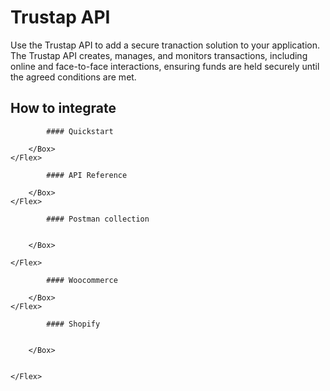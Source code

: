
# Trustap API

Use the Trustap API to add a secure tranaction solution to your application.  The Trustap API creates, manages, and monitors transactions, including online and face-to-face interactions, ensuring funds are held securely until the agreed conditions are met.

## How to integrate

<Grid cols="2" gap="3">
    <Card href="/docs/intro/quickstart.md">
    <Flex justify="between" gap="2" height="full" dir="column">
        <Box>
            <Icon set="lucide" name="book-marked" variant="boxed" color size="xl" />

            #### Quickstart

        </Box>
    </Flex>
  </Card>
  <Card href="/api">
    <Flex justify="between" gap="2" height="full" dir="column">
        <Box>
            <Icon set="lucide" name="book-marked" variant="boxed" color size="xl" />

            #### API Reference

        </Box>
    </Flex>
  </Card>

  <Card href="https://www.postman.com">
    <Flex justify="between" gap="2" height="full" dir="column">
        <Box>
            <Icon set="lucide" name="mail" variant="boxed" color size="xl" />

            #### Postman collection

         
        </Box>

    </Flex>
  </Card>

  <Card href="https://www.stage.trustap.com/woocommerce">
    <Flex justify="between" gap="2" height="full" dir="column">
        <Box>
            <Icon set="devicon" name="woocommerce" variant="boxed" color size="xl" />

            #### Woocommerce
            
        </Box>
    </Flex>
  </Card>

  <Card href="https://www.shopify.com/">
    <Flex justify="between" gap="2" height="full" dir="column">
        <Box>
            <Icon set="lucide" name="shopping-basket" variant="boxed" color size="xl" />

            #### Shopify

        
        </Box>


    </Flex>
  </Card>
</Grid>

